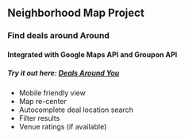 Neighborhood Map Project
--------

### Find deals around Around

#### Integrated with Google Maps API and Groupon API
##### Try it out here: [Deals Around You](http://jorypestorious.com/front-end-web-developer-nanodegree/deals-around-you)

* Mobile friendly view
* Map re-center
* Autocomplete deal location search
* Filter results
* Venue ratings (if available)
